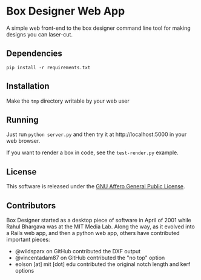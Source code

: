 Box Designer Web App
====================

A simple web front-end to the box designer command line tool for making designs you can laser-cut.

Dependencies
------------

```
pip install -r requirements.txt
```

Installation
------------

Make the `tmp` directory writable by your web user

Running
-------

Just run `python server.py` and then try it at http://localhost:5000 in your web browser.

If you want to render a box in code, see the `test-render.py` example.

License
-------

This software is released under the [GNU Affero General Public License](http://www.gnu.org/licenses/agpl.html).

Contributors
------------

Box Designer started as a desktop piece of software in April of 2001 while Rahul Bhargava was at the MIT Media Lab. Along the way, as it evolved into a Rails web app, and then a python web app, others have contributed important pieces:

* @wildsparx on GitHub contributed the DXF output
* @vincentadam87 on GitHub contributed the "no top" option
* eolson [at] mit [dot] edu contributed the original notch length and kerf options
